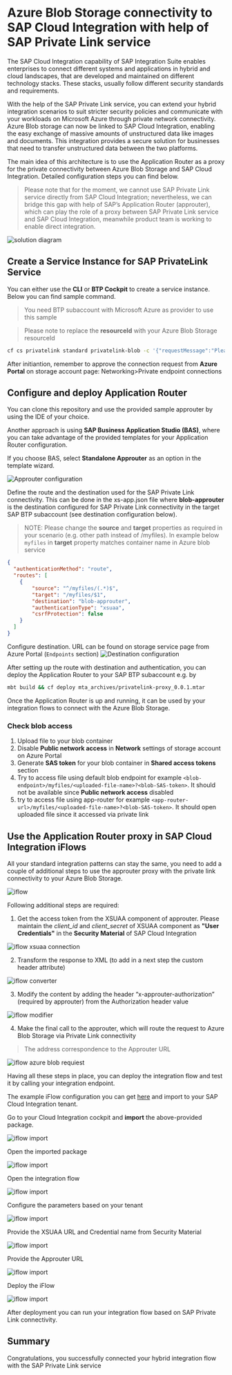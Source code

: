 # Azure Blob Storage connectivity to SAP Cloud Integration with help of SAP Private Link service

The SAP Cloud Integration capability of SAP Integration Suite enables enterprises to connect different systems and applications in hybrid and cloud landscapes, that are developed and maintained on different technology stacks. These stacks, usually follow different security standards and requirements. 

With the help of the SAP Private Link service, you can extend your hybrid integration scenarios to suit stricter security policies and communicate with your workloads on Microsoft Azure through private network connectivity. Azure Blob storage can now be linked to SAP Cloud Integration, enabling the easy exchange of massive amounts of unstructured data like images and documents. This integration provides a secure solution for businesses that need to transfer unstructured data between the two platforms.

The main idea of this architecture is to use the Application Router as a proxy for the private connectivity between Azure Blob Storage and SAP Cloud Integration. Detailed configuration steps you can find below.

>Please note that for the moment, we cannot use SAP Private Link service directly from SAP Cloud Integration; nevertheless, we can bridge this gap with help of SAP’s Application Router (approuter), which can play the role of a proxy between SAP Private Link service and SAP Cloud Integration, meanwhile product team is working to enable direct integration.

![solution diagram](../img/azure-blob-cloud-integration.png)

## Create a Service Instance for SAP PrivateLink Service

You can either use the **CLI** or **BTP Cockpit** to create a service instance. Below you can find sample command.

>You need BTP subaccount with Microsoft Azure as provider to use this sample

>Please note to replace the **resourceId** with your Azure Blob Storage resourceId

```bash
cf cs privatelink standard privatelink-blob -c '{"requestMessage":"Please approve blob connection","resourceId":"/subscriptions/<your-subscription-id>/resourceGroups/<your-resource-group>/providers/Microsoft.Storage/storageAccounts/<your-storage-account>","subResource":"blob"}'
```

After initiantion, remember to approve the connection request from **Azure Portal** on storage account page: Networking>Private endpoint connections





## Configure and deploy Application Router 

You can clone this repository and use the provided sample approuter by using the IDE of your choice.

Another approach is using **SAP Business Application Studio (BAS)**, where you can take advantage of the provided templates for your Application Router configuration.

If you choose BAS, select **Standalone Approuter** as an option in the template wizard. 

![Approuter configuration](../img/approuter-config.png)

Define the route and the destination used for the SAP Private Link connectivity. This can be done in the xs-app.json file where **blob-approuter** is the destination configured for SAP Private Link connectivity in the target SAP BTP subaccount (see destination configuration below).  

>NOTE: Please change the **source** and **target** properties as required in your scenario (e.g. other path instead of /myfiles). In example below `myfiles` in **target** property matches container name in Azure blob service

 
```json
{
  "authenticationMethod": "route",
  "routes": [
    {
        "source": "^/myfiles/(.*)$",
        "target": "/myfiles/$1",
        "destination": "blob-approuter",
        "authenticationType": "xsuaa",
        "csrfProtection": false
    }
  ]
}
```

Configure destination. URL can be found on storage service page from Azure Portal (`Endpoints` section)
![Destination configuration](../img/destination-blob.png)


After setting up the route with destination and authentication, you can deploy the Application Router to your SAP BTP subaccount e.g. by

```bash
mbt build && cf deploy mta_archives/privatelink-proxy_0.0.1.mtar
```

Once the Application Router is up and running, it can be used by your integration flows to connect with the Azure Blob Storage. 

### Check blob access
1. Upload file to your blob container
2. Disable **Public network access** in **Network** settings of storage account on Azure Portal
3. Generate **SAS token** for your blob container in **Shared access tokens** section
4. Try to access file using default blob endpoint for example `<blob-endpoint>/myfiles/<uploaded-file-name>?<blob-SAS-token>`. It should not be available since **Public network access** disabled
5. try to access file using app-router for example `<app-router-url>/myfiles/<uploaded-file-name>?<blob-SAS-token>`. It should open uploaded file since it accessed via private link

## Use the Application Router proxy in SAP Cloud Integration iFlows

All your standard integration patterns can stay the same, you need to add a couple of additional steps to use the approuter proxy with the private link connectivity to your Azure Blob Storage.

![iflow](../img/iflow-blob.png)

Following additional steps are required:

1.	Get the access token from the XSUAA component of approuter. Please maintain the *client_id* and *client_secret* of XSUAA component as **"User Credentials"** in the **Security Material** of SAP Cloud Integration

 ![iflow xsuaa connection](../img/iflow-connection.png)

2.	Transform the response to XML (to add in a next step the custom header attribute)

  ![iflow converter](../img/iflow-converter.png)

3.	Modify the content by adding the header “x-approuter-authorization” (required by approuter) from the Authorization header value

  ![iflow modifier](../img/iflow-content-modifier.png)

4.	Make the final call to the approuter, which will route the request to Azure Blob Storage via Private Link connectivity
  
  >The address correspondence to the Approuter URL 

  ![iflow azure blob requiest](../img/iflow-azure-blob-connect.png)

Having all these steps in place, you can deploy the integration flow and test it by calling your integration endpoint.

The example iFlow configuration you can get [here](iflow/PrivateLinkProxyAzureBlob.zip) and import to your SAP Cloud Integration tenant.

Go to your Cloud Integration cockpit and **import** the above-provided package.

  ![iflow import](../img/iflow-import.png)

Open the imported package

  ![iflow import](../img/iflow-import-open.png)

Open the integration flow

  ![iflow import](../img/iflow-blob-open.png)

Configure the parameters based on your tenant

  ![iflow import](../img/iflow-configure-blob.png)

Provide the XSUAA URL and Credential name from Security Material

  ![iflow import](../img/iflow-configure1-blob.png)

Provide the Approuter URL

  ![iflow import](../img/iflow-configure2-blob.png)

Deploy the iFlow

  ![iflow import](../img/iflow-deploy-blob.png)

After deployment you can run your integration flow based on SAP Private Link connectivity.

## Summary

Congratulations, you successfully connected your hybrid integration flow with the SAP Private Link service



